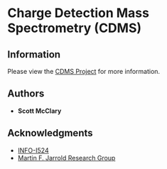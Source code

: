 # Charge Detection Mass Spectrometry (CDMS)

## Information

Please view the [CDMS Project](https://github.com/cloudmesh/sp17-i524/tree/master/project/S17-IO-3011) for more information. 

## Authors

* **Scott McClary** 

## Acknowledgments

* [INFO-I524](https://cloudmesh.github.io/classes/i524/index.html)
* [Martin F. Jarrold Research Group](http://www.indiana.edu/~nano/home)
